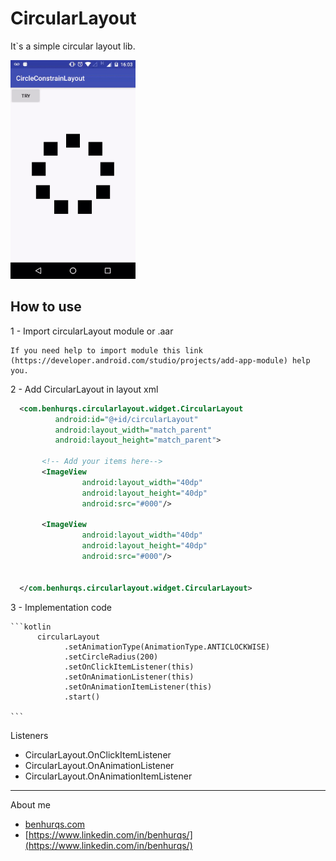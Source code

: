 # CircularLayout

It`s a simple circular layout lib.

<img src="./demo.gif" width="200" height="350" />

## How to use

1 - Import circularLayout module or .aar
    
    If you need help to import module this link (https://developer.android.com/studio/projects/add-app-module) help you.



2 - Add CircularLayout in layout xml

  ```xml
    <com.benhurqs.circularlayout.widget.CircularLayout
            android:id="@+id/circularLayout"
            android:layout_width="match_parent"
            android:layout_height="match_parent">
  
         <!-- Add your items here-->
         <ImageView
                  android:layout_width="40dp"
                  android:layout_height="40dp"
                  android:src="#000"/>

         <ImageView
                  android:layout_width="40dp"
                  android:layout_height="40dp"
                  android:src="#000"/>


    </com.benhurqs.circularlayout.widget.CircularLayout>
  ```


3 - Implementation code

    ```kotlin
          circularLayout
                .setAnimationType(AnimationType.ANTICLOCKWISE)
                .setCircleRadius(200)
                .setOnClickItemListener(this)
                .setOnAnimationListener(this)
                .setOnAnimationItemListener(this)
                .start()

    ```

Listeners

- CircularLayout.OnClickItemListener
- CircularLayout.OnAnimationListener
- CircularLayout.OnAnimationItemListener


---
About me

- [benhurqs.com](http://benhurqs.com)
- [https://www.linkedin.com/in/benhurqs/](https://www.linkedin.com/in/benhurqs/)





